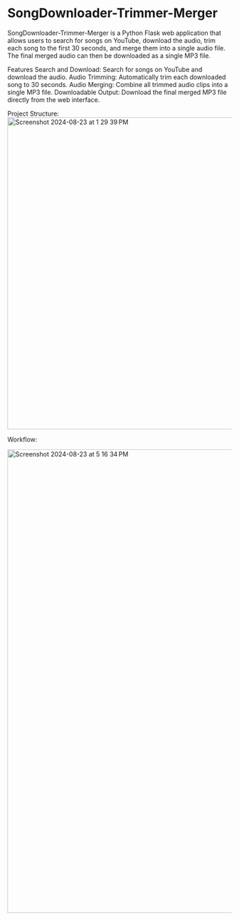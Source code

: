 # SongDownloader-Trimmer-Merger

SongDownloader-Trimmer-Merger is a Python Flask web application that allows users to search for songs on YouTube, download the audio, trim each song to the first 30 seconds, and merge them into a single audio file. The final merged audio can then be downloaded as a single MP3 file.

Features
Search and Download: Search for songs on YouTube and download the audio.
Audio Trimming: Automatically trim each downloaded song to 30 seconds.
Audio Merging: Combine all trimmed audio clips into a single MP3 file.
Downloadable Output: Download the final merged MP3 file directly from the web interface.


Project Structure:\
<img width="700" alt="Screenshot 2024-08-23 at 1 29 39 PM" src="https://github.com/user-attachments/assets/70ca1ade-6649-4efd-839e-32c43aee2511">

Workflow:

<img width="1040" alt="Screenshot 2024-08-23 at 5 16 34 PM" src="https://github.com/user-attachments/assets/ff1d410a-4327-4f91-af79-c2e320e97c7f">




